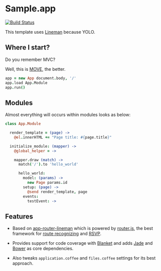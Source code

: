 # Sample.app
[![Build Status](https://travis-ci.org/pateketrueke/app-builder.png)](https://travis-ci.org/pateketrueke/app-builder)

This template uses [Lineman](https://github.com/testdouble/lineman) because YOLO.

Where I start?
--------------

Do you remember MVC?

Well, this is [MOVE](http://cirw.in/blog/time-to-move-on), the better.

```coffeescript
app = new App document.body, '/'
app.load App.Module
app.run()
```

Modules
-------

Almost everything will occurs within modules looks as below:

```coffeescript
class App.Module

  render_template = (page) ->
    @el.innerHTML += "Page title: #{page.title}"

  initialize_module: (mapper) ->
    @global_helper = ->

    mapper.draw (match) ->
      match('/').to 'hello_world'

      hello_world:
        model: (params) ->
          new Page params.id
        setup: (page) ->
          @send render_template, page
        events:
          testEvent: ->
```

Features
--------

- Based on [app-router-lineman](https://github.com/pateketrueke/app-router-lineman) which is powered by [router.js](https://github.com/tildeio/router.js), the best framework for [route recognizing](https://github.com/tildeio/route-recognizer) and [RSVP](https://github.com/tildeio/rsvp.js).

- Provides support for code coverage with [Blanket](http://alex-seville.github.io/blanket/) and adds [Jade](http://jade-lang.com/) and [Bower](https://github.com/bower/bower) as core dependencies.

- Also tweaks `application.coffee` and `files.coffee` settings for its best approach.
